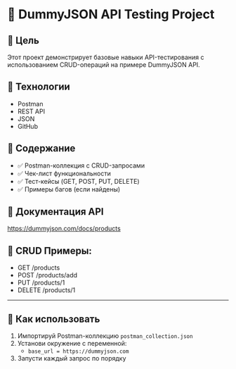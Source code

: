 # 🧪 DummyJSON API Testing Project

## 📌 Цель
Этот проект демонстрирует базовые навыки API-тестирования с использованием CRUD-операций на примере DummyJSON API.

## 🧰 Технологии
- Postman
- REST API
- JSON
- GitHub

## 📂 Содержание
- ✅ Postman-коллекция с CRUD-запросами
- ✅ Чек-лист функциональности
- ✅ Тест-кейсы (GET, POST, PUT, DELETE)
- ✅ Примеры багов (если найдены)

## 📎 Документация API
https://dummyjson.com/docs/products

## 🔄 CRUD Примеры:
- GET /products
- POST /products/add
- PUT /products/1
- DELETE /products/1

---

## 🚀 Как использовать
1. Импортируй Postman-коллекцию `postman_collection.json`
2. Установи окружение с переменной:
   - `base_url = https://dummyjson.com`
3. Запусти каждый запрос по порядку
